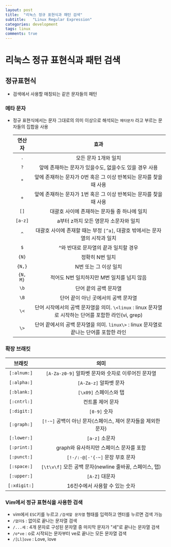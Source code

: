 ```yaml
---
layout: post
title:  "리눅스 정규 표현식과 패턴 검색"
subtitle:   "Linux Regular Expression"
categories: development
tags: linux
comments: true
---
```


# 리눅스 정규 표현식과 패턴 검색
## 정규표현식
- 검색에서 사용할 매칭되는 같은 문자들의 패턴

### 메타 문자
- 정규 표현식에서는 문자 그대로의 의미 이상으로 해석되는 ```메타문자``` 라고 부르는 문자들의 집합을 사용

	| 연산자 | 효과 |
	|:------------:|:--------------------------------------------------------------------------------:|
	| ```.``` | 모든 문자 1개와 일치 |
	| ```?``` | 앞에 존재하는 문자가 있을수도, 없을수도 있을 경우 사용 |
	| ```*``` | 앞에 존재하는 문자가 0번 혹은 그 이상 반복되는 문자를 찾을 때 사용 |
	| ```+``` | 앞에 존재하는 문자가 1번 혹은 그 이상 반복되는 문자를 찾을 때 사용 |
	| ```[]``` | 대괄호 사이에 존재하는 문자들 중 하나에 일치 |
	| ```[a-z]``` | a부터 z까지 모든 영문자 소문자와 일치 |
	| ```^``` | 대괄호 사이에 존재할 때는 부정 ```[^a]```, 대괄호 밖에서는 문자 열의 시작과 일치 |
	| ```$``` | ^와 반대로 문자열의 끝과 일치할 경우 |
	| ```{N}``` | 정확히 N번 일치 |
	| ```{N,}``` | N번 또는 그 이상 일치 |
	| ```{N, M}``` | 적어도  N번 일치하지만 M번 일치를 넘지 않음 |
	| ```\b``` | 단어 끝의 공백 문자열 |
	| ```\B``` | 단어 끝이 아닌 곳에서의 공백 문자열 |
	| ```\<``` | 단어 시작에서의 공백 문자열을 의미. ```\<linux``` : linux 문자열로 시작하는 단어를 포함한 라인(vi, grep) |
	| ```\>``` | 단어 끝에서의 공백 문자열을 의미. ```linux\>``` : linux 문자열로 끝나는 단어를 포함한 라인 |

### 확장 브래킷
| 브래킷 | 의미 |
|:------------:|:--------------------------------------------------------------------------------:|
| ```[:alnum:]``` | ```[A-Za-z0-9]``` 알파벳 문자와 숫자로 이루어진 문자열 |
| ```[:alpha:]``` | ```[A-Za-z]``` 알파벳 문자 |
| ```[:blank:]``` | ```[\x09]``` 스페이스와 탭  |
| ```[:cntrl:]``` | 컨트롤 제어 문자 |
| ```[:digit:]``` | ```[0-9]``` 숫자 |
| ```[:graph:]``` | ```[!-~]``` 공백이 아닌 문자(스페이스, 제어 문자들을 제외한 문자) |
| ```[:lower:]``` | ```[a-z]``` 소문자 |
| ```[:print:]``` | graph와 유사하지만 스페이스 문자를 포함 |
| ```[:punct:]``` | ```[!-/:-@[-'{-~]``` 문장 부호 문자 |
| ```[:space:]``` | ```[\t\v\f]``` 모든 공백 문자(newline 줄바꿈, 스페이스, 탭) |
| ```[:upper:]``` | ```[A-Z]``` 대문자 |
| ```[:xdigit:]``` | 16진수에서 사용할 수 있는 숫자  |



### Vim에서 정규 표현식을 사용한 검색
- vim에서 ```ESC```키를 누르고 ```/검색할 문자열``` 형태를 입력하고 엔터를 누르면 검색 가능
- ```/없이$``` : 없이로 끝나는 문자열 검색
- ```/...세``` : 4개 문자로 구성된 문자열 중 마지막 문자가 "세"로 끝나는 문자열 검색
- ```/o*ve``` : o로 시작되는 문자부터 ve로 끝나는 모든 문자열 검색
- ```/[Ll]ove``` : Love, love